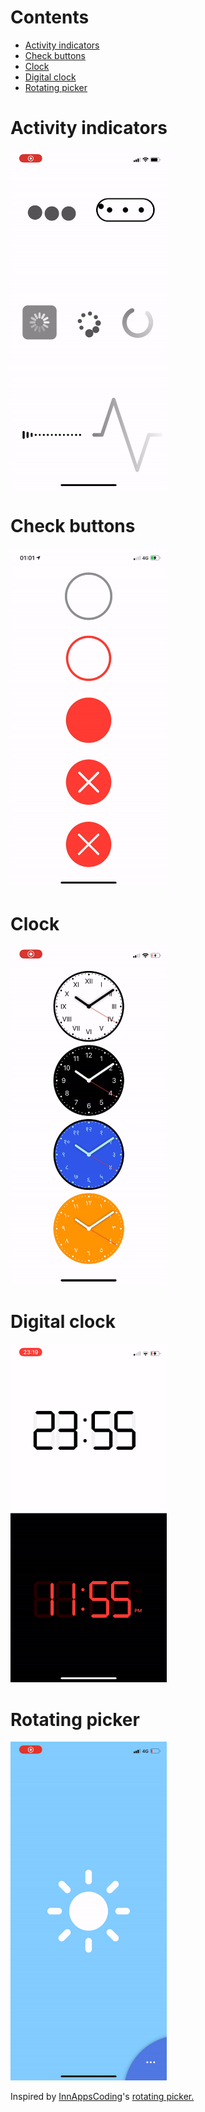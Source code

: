 # Contents
- [Activity indicators](#activity-indicators)
- [Check buttons](#check-buttons)
- [Clock](#clock)
- [Digital clock](#digital-clock)
- [Rotating picker](#rotating-picker)


# Activity indicators
<img src="gif/activityIndicators.gif" width="250"/>

# Check buttons
<img src="gif/checkButtons.gif" width="250"/>

# Clock
<img src="gif/clock.gif" width="250"/>

# Digital clock
<img src="gif/digitalClock.gif" width="250"/>

# Rotating picker
<img src="gif/rotatingPicker.gif" width="250"/>
<p>Inspired by <a href="https://www.instagram.com/innappscoding/">InnAppsCoding</a>'s <a href="https://www.instagram.com/p/CAm_qd1ALbE/?igshid=hhqkv5q8yplk">rotating picker.</p>


